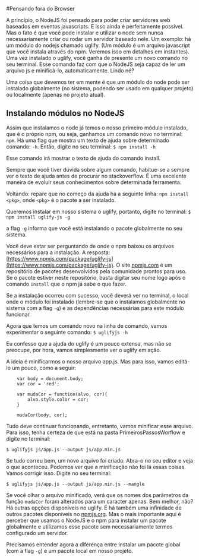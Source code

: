 #Pensando fora do Browser

A princípio, o NodeJS foi pensado para poder criar servidores web baseados em eventos javascripts. E isso ainda é perfeitamente possível.
Mas o fato é que você pode instalar e utilizar o node sem nunca necessariamente criar ou rodar um servidor baseado nele. Um exemplo: há um módulo do nodejs chamado uglify. (Um módulo é um arquivo javascript que você instala através do npm. Veremos isso em detalhes em instantes). Uma vez instalado o uglify, você ganha de presente um novo comando no seu terminal. Esse comando faz com que o NodeJS seja capaz de ler um arquivo js e minificá-lo, automaticamente. Lindo né?

Uma coisa que devemos ter em mente é que um módulo do node pode ser instalado globalmente (no sistema, podendo ser usado em qualquer projeto) ou localmente (apenas no projeto atual).

## Instalando módulos no NodeJS

Assim que instalamos o node já temos o nosso primeiro módulo instalado, que é o próprio npm, ou seja, ganhamos um comando novo no terminal: ```npm```. Há uma flag que mostra um texto de ajuda sobre determinado comando: ```-h```. Então, digite no seu terminal:
```$ npm install -h```


Esse comando irá mostrar o texto de ajuda do comando install.

Sempre que você tiver dúvida sobre algum comando, habitue-se a sempre ver o texto de ajuda antes de procurar no stackoverflow. É uma excelente maneira de evoluir seus conhecimentos sobre determinada ferramenta.

Voltando: repare que no começo da ajuda há a seguinte linha: ```npm install <pkg>```, onde ```<pkg>``` é o pacote a ser instalado. 

Queremos instalar em nosso sistema o uglify, portanto, digite no terminal:
```$ npm install uglify-js -g```

a flag ```-g``` informa que você está instalando o pacote globalmente no seu sistema.

Você deve estar ser perguntando de onde o npm baixou os arquivos necessários para a instalação. A resposta: [https://www.npmjs.com/package/uglify-js](https://www.npmjs.com/package/uglify-js). O site [npmjs.com](https://www.npmjs.com/) é um repositório de pacotes desenvolvidos pela comunidade prontos para uso. Se o pacote estiver neste repositório, basta digitar seu nome logo após o comando ```install``` que o npm já sabe o que fazer. 
 
Se a instalação ocorreu com sucesso, você deverá ver no terminal, o local onde o módulo foi instalado (lembre-se que o instalamos globalmente no sistema com a flag ```-g```) e as dependências necessárias para este módulo funcionar.

Agora que temos um comando novo na linha de comando, vamos experimentar o seguinte comando:
```$ uglifyjs -h```

Eu confesso que a ajuda do uglify é um pouco extensa, mas não se preocupe, por hora, vamos simplesmente ver o uglify em ação.

A ideia é minificarmos o nosso arquivo app.js. Mas para isso, vamos editá-lo um pouco, como a seguir:

```
	var body = document.body;
	var cor = 'red';

	var mudaCor = function(alvo, cor){
		alvo.style.color = cor;
	}

	mudaCor(body, cor);
```

Tudo deve continuar funcionando, entretanto, vamos minificar esse arquivo. Para isso, tenha certeza de que está na pasta PrimeirosPassosWorflow e digite no terminal:
```
$ uglifyjs js/app.js --output js/app.min.js
```

Se tudo correu bem, um novo arquivo foi criado. Abra-o no seu editor e veja o que aconteceu. Podemos ver que a minificação não foi lá essas coisas. Vamos corrigir isso. Digite no seu terminal: 

```
$ uglifyjs js/app.js --output js/app.min.js --mangle
```

Se você olhar o arquivo minificado, verá que os nomes dos parâmetros da função ```mudaCor``` foram alterados para um caracter apenas. Bem melhor, não?
Há outras opções disponíveis no uglify. E há também uma infinidade de outros pacotes disponíveis no [npmjs.org](https://www.npmjs.com/). Mas o mais importante aqui é perceber que usamos o NodeJS e o npm para instalar um pacote globalmente e utilizamos esse pacote sem necessariamente termos configurado um servidor.

Precisamos entender agora a diferença entre instalar um pacote global (com a flag ```-g```) e um pacote local em nosso projeto. 